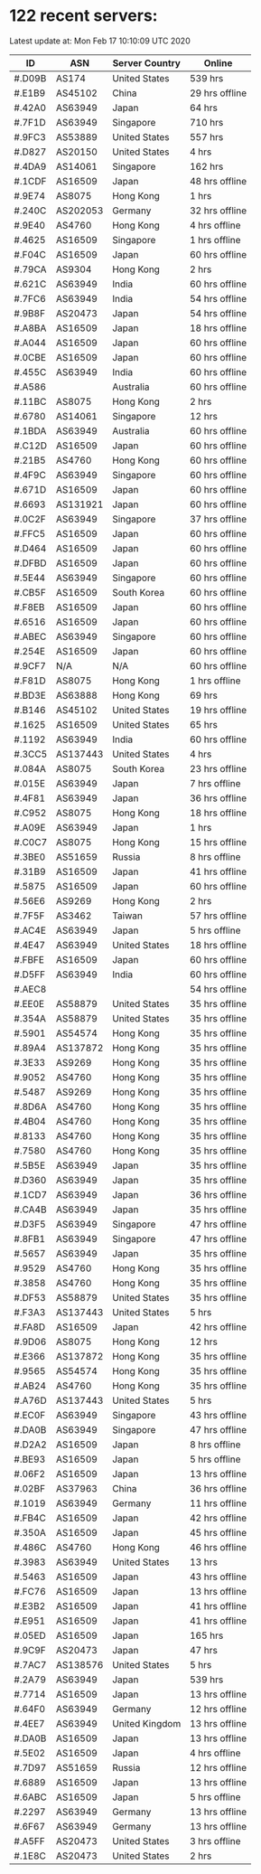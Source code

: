 # 122 recent servers:

Latest update at: Mon Feb 17 10:10:09 UTC 2020

| ID | ASN | Server Country | Online |
| -- | --- | -------------- | ------ |
| #.D09B | AS174 | United States | 539 hrs |
| #.E1B9 | AS45102 | China | 29 hrs offline |
| #.42A0 | AS63949 | Japan | 64 hrs |
| #.7F1D | AS63949 | Singapore | 710 hrs |
| #.9FC3 | AS53889 | United States | 557 hrs |
| #.D827 | AS20150 | United States | 4 hrs |
| #.4DA9 | AS14061 | Singapore | 162 hrs |
| #.1CDF | AS16509 | Japan | 48 hrs offline |
| #.9E74 | AS8075 | Hong Kong | 1 hrs |
| #.240C | AS202053 | Germany | 32 hrs offline |
| #.9E40 | AS4760 | Hong Kong | 4 hrs offline |
| #.4625 | AS16509 | Singapore | 1 hrs offline |
| #.F04C | AS16509 | Japan | 60 hrs offline |
| #.79CA | AS9304 | Hong Kong | 2 hrs |
| #.621C | AS63949 | India | 60 hrs offline |
| #.7FC6 | AS63949 | India | 54 hrs offline |
| #.9B8F | AS20473 | Japan | 54 hrs offline |
| #.A8BA | AS16509 | Japan | 18 hrs offline |
| #.A044 | AS16509 | Japan | 60 hrs offline |
| #.0CBE | AS16509 | Japan | 60 hrs offline |
| #.455C | AS63949 | India | 60 hrs offline |
| #.A586 |  | Australia | 60 hrs offline |
| #.11BC | AS8075 | Hong Kong | 2 hrs |
| #.6780 | AS14061 | Singapore | 12 hrs |
| #.1BDA | AS63949 | Australia | 60 hrs offline |
| #.C12D | AS16509 | Japan | 60 hrs offline |
| #.21B5 | AS4760 | Hong Kong | 60 hrs offline |
| #.4F9C | AS63949 | Singapore | 60 hrs offline |
| #.671D | AS16509 | Japan | 60 hrs offline |
| #.6693 | AS131921 | Japan | 60 hrs offline |
| #.0C2F | AS63949 | Singapore | 37 hrs offline |
| #.FFC5 | AS16509 | Japan | 60 hrs offline |
| #.D464 | AS16509 | Japan | 60 hrs offline |
| #.DFBD | AS16509 | Japan | 60 hrs offline |
| #.5E44 | AS63949 | Singapore | 60 hrs offline |
| #.CB5F | AS16509 | South Korea | 60 hrs offline |
| #.F8EB | AS16509 | Japan | 60 hrs offline |
| #.6516 | AS16509 | Japan | 60 hrs offline |
| #.ABEC | AS63949 | Singapore | 60 hrs offline |
| #.254E | AS16509 | Japan | 60 hrs offline |
| #.9CF7 | N/A | N/A | 60 hrs offline |
| #.F81D | AS8075 | Hong Kong | 1 hrs offline |
| #.BD3E | AS63888 | Hong Kong | 69 hrs |
| #.B146 | AS45102 | United States | 19 hrs offline |
| #.1625 | AS16509 | United States | 65 hrs |
| #.1192 | AS63949 | India | 60 hrs offline |
| #.3CC5 | AS137443 | United States | 4 hrs |
| #.084A | AS8075 | South Korea | 23 hrs offline |
| #.015E | AS63949 | Japan | 7 hrs offline |
| #.4F81 | AS63949 | Japan | 36 hrs offline |
| #.C952 | AS8075 | Hong Kong | 18 hrs offline |
| #.A09E | AS63949 | Japan | 1 hrs |
| #.C0C7 | AS8075 | Hong Kong | 15 hrs offline |
| #.3BE0 | AS51659 | Russia | 8 hrs offline |
| #.31B9 | AS16509 | Japan | 41 hrs offline |
| #.5875 | AS16509 | Japan | 60 hrs offline |
| #.56E6 | AS9269 | Hong Kong | 2 hrs |
| #.7F5F | AS3462 | Taiwan | 57 hrs offline |
| #.AC4E | AS63949 | Japan | 5 hrs offline |
| #.4E47 | AS63949 | United States | 18 hrs offline |
| #.FBFE | AS16509 | Japan | 60 hrs offline |
| #.D5FF | AS63949 | India | 60 hrs offline |
| #.AEC8 |  |  | 54 hrs offline |
| #.EE0E | AS58879 | United States | 35 hrs offline |
| #.354A | AS58879 | United States | 35 hrs offline |
| #.5901 | AS54574 | Hong Kong | 35 hrs offline |
| #.89A4 | AS137872 | Hong Kong | 35 hrs offline |
| #.3E33 | AS9269 | Hong Kong | 35 hrs offline |
| #.9052 | AS4760 | Hong Kong | 35 hrs offline |
| #.5487 | AS9269 | Hong Kong | 35 hrs offline |
| #.8D6A | AS4760 | Hong Kong | 35 hrs offline |
| #.4B04 | AS4760 | Hong Kong | 35 hrs offline |
| #.8133 | AS4760 | Hong Kong | 35 hrs offline |
| #.7580 | AS4760 | Hong Kong | 35 hrs offline |
| #.5B5E | AS63949 | Japan | 35 hrs offline |
| #.D360 | AS63949 | Japan | 35 hrs offline |
| #.1CD7 | AS63949 | Japan | 36 hrs offline |
| #.CA4B | AS63949 | Japan | 35 hrs offline |
| #.D3F5 | AS63949 | Singapore | 47 hrs offline |
| #.8FB1 | AS63949 | Singapore | 47 hrs offline |
| #.5657 | AS63949 | Japan | 35 hrs offline |
| #.9529 | AS4760 | Hong Kong | 35 hrs offline |
| #.3858 | AS4760 | Hong Kong | 35 hrs offline |
| #.DF53 | AS58879 | United States | 35 hrs offline |
| #.F3A3 | AS137443 | United States | 5 hrs |
| #.FA8D | AS16509 | Japan | 42 hrs offline |
| #.9D06 | AS8075 | Hong Kong | 12 hrs |
| #.E366 | AS137872 | Hong Kong | 35 hrs offline |
| #.9565 | AS54574 | Hong Kong | 35 hrs offline |
| #.AB24 | AS4760 | Hong Kong | 35 hrs offline |
| #.A76D | AS137443 | United States | 5 hrs |
| #.EC0F | AS63949 | Singapore | 43 hrs offline |
| #.DA0B | AS63949 | Singapore | 47 hrs offline |
| #.D2A2 | AS16509 | Japan | 8 hrs offline |
| #.BE93 | AS16509 | Japan | 5 hrs offline |
| #.06F2 | AS16509 | Japan | 13 hrs offline |
| #.02BF | AS37963 | China | 36 hrs offline |
| #.1019 | AS63949 | Germany | 11 hrs offline |
| #.FB4C | AS16509 | Japan | 42 hrs offline |
| #.350A | AS16509 | Japan | 45 hrs offline |
| #.486C | AS4760 | Hong Kong | 46 hrs offline |
| #.3983 | AS63949 | United States | 13 hrs |
| #.5463 | AS16509 | Japan | 43 hrs offline |
| #.FC76 | AS16509 | Japan | 13 hrs offline |
| #.E3B2 | AS16509 | Japan | 41 hrs offline |
| #.E951 | AS16509 | Japan | 41 hrs offline |
| #.05ED | AS16509 | Japan | 165 hrs |
| #.9C9F | AS20473 | Japan | 47 hrs |
| #.7AC7 | AS138576 | United States | 5 hrs |
| #.2A79 | AS63949 | Japan | 539 hrs |
| #.7714 | AS16509 | Japan | 13 hrs offline |
| #.64F0 | AS63949 | Germany | 12 hrs offline |
| #.4EE7 | AS63949 | United Kingdom | 13 hrs offline |
| #.DA0B | AS16509 | Japan | 13 hrs offline |
| #.5E02 | AS16509 | Japan | 4 hrs offline |
| #.7D97 | AS51659 | Russia | 12 hrs offline |
| #.6889 | AS16509 | Japan | 13 hrs offline |
| #.6ABC | AS16509 | Japan | 5 hrs offline |
| #.2297 | AS63949 | Germany | 13 hrs offline |
| #.6F67 | AS63949 | Germany | 13 hrs offline |
| #.A5FF | AS20473 | United States | 3 hrs offline |
| #.1E8C | AS20473 | United States | 2 hrs |

